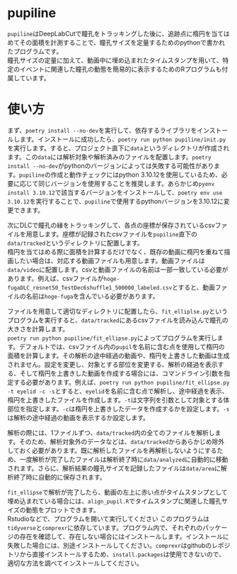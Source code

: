 # pupiline
`pupiline`はDeepLabCutで瞳孔をトラッキングした後に、追跡点に楕円を当てはめてその面積を計測することで、瞳孔サイズを定量するためのpythonで書かれたプログラムです。  
瞳孔サイズの定量に加えて、動画中に埋め込まれたタイムスタンプを用いて、特定のイベントに関連した瞳孔の動態を簡易的に表示するためのRプログラムも付属しています。

# 使い方
まず、`poetry install --no-dev`を実行して、依存するライブラリをインストールします。インストールに成功したら、`poetry run python pupiline/init.py`を実行します。すると、プロジェクト直下に`data`というディレクトリが作成されます。この`data`には解析対象や解析済みのファイルを配置します。`poetry install --no-dev`がpythonのバージョンによっては失敗する可能性があります。`pupiline`の作成と動作チェックにはpython 3.10.12を使用しているため、必要に応じて同じバージョンを使用することを推奨します。あらかじめ`pyenv install 3.10.12`で該当するバージョンをインストールして、`poetry env use 3.10.12`を実行することで、`pupiline`で使用するpythonバージョンを3.10.12に変更できます。

次にDLCで瞳孔の縁をトラッキングして、各点の座標が保存されているcsvファイルを用意します。座標が記録されたcsvファイルを`pupiline`直下の`data/tracked`というディレクトリに配置します。  
楕円を当てはめる際に面積を計算するだけでなく、既存の動画に楕円を重ねて描画したい場合は、対応する動画ファイルも用意します。動画ファイルは`data/video`に配置します。csvと動画ファイルの名前は一部一致している必要があります。例えば、csvファイルが`hoge-fugaDLC_resnet50_TestDec6shuffle1_500000_labeled.csv`とすると、動画ファイルの名前は`hoge-fuga`を含んでいる必要があります。

ファイルを用意して適切なディレクトリに配置したら、`fit_elliplse.py`というプログラムを実行すると、`data/tracked`にあるcsvファイルを読み込んで瞳孔の大きさを計算します。  
`poetry run python pupiline/fit_ellipse.py`によってプログラムを実行します。デフォルトでは、csvファイル内の`pupil`を名前に含む点を使用して楕円の面積を計算します。その解析の途中経過の動画や、楕円を上書きした動画は生成されません。設定を変更し、対象とする部位を変更する、解析の経過を表示する、そして楕円を上書きした動画を作成する場合には、コマンドライン引数を指定する必要があります。例えば、`poetry run python pupiline/fit_ellipse.py -t eyelid -c -s`とすると、`eyelid`を名前に含む点で解析し、途中経過を表示、楕円を上書きしたファイルを作成します。`-t`は文字列を引数として対象とする体部位を指定します。`-c`は楕円を上書きしたデータを作成するかを設定します。`-s`は解析の途中経過の動画を表示するか設定します。

解析の際には、1ファイルずつ、`data/tracked`内の全てのファイルを解析します。そのため、解析対象外のデータなどは、`data/tracked`からあらかじめ除外しておく必要があります。既に解析したファイルを再解析しないようにするため、一度解析が完了したファイルは解析終了時に`data/analyzed`に自動的に移動されます。さらに、解析結果の瞳孔サイズを記録したファイルは`data/area`に解析終了時に自動的に保存されます。

`fit_ellipse`で解析が完了したら、動画の左上に赤い点がタイムスタンプとして埋め込まれている場合には、`align_pupil.R`でタイムスタンプに関連した瞳孔サイズの動態をプロットできます。  
Rstudioなどで、プログラムを開いて実行してください このプログラムは`tidyverse`と`comprexr`に依存しています。プログラム内で、それぞれのパッケージの存在を確認して、存在しない場合にはインストールします。インストールに失敗した場合には、別途インストールしてください。`comprexr`はgithubのレポジトリから直接インストールするため、`install.packages`は使用できないので、適切な方法を調べてインストールしてください。
